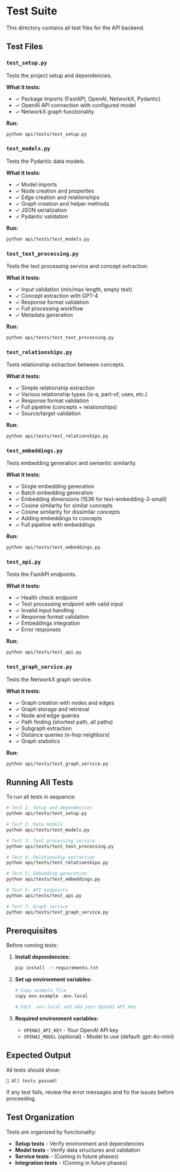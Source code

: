 # Test Suite

This directory contains all test files for the API backend.

## Test Files

### `test_setup.py`
Tests the project setup and dependencies.

**What it tests:**
- ✓ Package imports (FastAPI, OpenAI, NetworkX, Pydantic)
- ✓ OpenAI API connection with configured model
- ✓ NetworkX graph functionality

**Run:**
```bash
python api/tests/test_setup.py
```

### `test_models.py`
Tests the Pydantic data models.

**What it tests:**
- ✓ Model imports
- ✓ Node creation and properties
- ✓ Edge creation and relationships
- ✓ Graph creation and helper methods
- ✓ JSON serialization
- ✓ Pydantic validation

**Run:**
```bash
python api/tests/test_models.py
```

### `test_text_processing.py`
Tests the text processing service and concept extraction.

**What it tests:**
- ✓ Input validation (min/max length, empty text)
- ✓ Concept extraction with GPT-4
- ✓ Response format validation
- ✓ Full processing workflow
- ✓ Metadata generation

**Run:**
```bash
python api/tests/test_text_processing.py
```

### `test_relationships.py`
Tests relationship extraction between concepts.

**What it tests:**
- ✓ Simple relationship extraction
- ✓ Various relationship types (is-a, part-of, uses, etc.)
- ✓ Response format validation
- ✓ Full pipeline (concepts + relationships)
- ✓ Source/target validation

**Run:**
```bash
python api/tests/test_relationships.py
```

### `test_embeddings.py`
Tests embedding generation and semantic similarity.

**What it tests:**
- ✓ Single embedding generation
- ✓ Batch embedding generation
- ✓ Embedding dimensions (1536 for text-embedding-3-small)
- ✓ Cosine similarity for similar concepts
- ✓ Cosine similarity for dissimilar concepts
- ✓ Adding embeddings to concepts
- ✓ Full pipeline with embeddings

**Run:**
```bash
python api/tests/test_embeddings.py
```

### `test_api.py`
Tests the FastAPI endpoints.

**What it tests:**
- ✓ Health check endpoint
- ✓ Text processing endpoint with valid input
- ✓ Invalid input handling
- ✓ Response format validation
- ✓ Embeddings integration
- ✓ Error responses

**Run:**
```bash
python api/tests/test_api.py
```

### `test_graph_service.py`
Tests the NetworkX graph service.

**What it tests:**
- ✓ Graph creation with nodes and edges
- ✓ Graph storage and retrieval
- ✓ Node and edge queries
- ✓ Path finding (shortest path, all paths)
- ✓ Subgraph extraction
- ✓ Distance queries (n-hop neighbors)
- ✓ Graph statistics

**Run:**
```bash
python api/tests/test_graph_service.py
```

## Running All Tests

To run all tests in sequence:

```bash
# Test 1: Setup and dependencies
python api/tests/test_setup.py

# Test 2: Data models
python api/tests/test_models.py

# Test 3: Text processing service
python api/tests/test_text_processing.py

# Test 4: Relationship extraction
python api/tests/test_relationships.py

# Test 5: Embedding generation
python api/tests/test_embeddings.py

# Test 6: API endpoints
python api/tests/test_api.py

# Test 7: Graph service
python api/tests/test_graph_service.py
```

## Prerequisites

Before running tests:

1. **Install dependencies:**
   ```bash
   pip install -r requirements.txt
   ```

2. **Set up environment variables:**
   ```bash
   # Copy example file
   copy env.example .env.local
   
   # Edit .env.local and add your OpenAI API key
   ```

3. **Required environment variables:**
   - `OPENAI_API_KEY` - Your OpenAI API key
   - `OPENAI_MODEL` (optional) - Model to use (default: gpt-4o-mini)

## Expected Output

All tests should show:
```
🎉 All tests passed!
```

If any test fails, review the error messages and fix the issues before proceeding.

## Test Organization

Tests are organized by functionality:
- **Setup tests** - Verify environment and dependencies
- **Model tests** - Verify data structures and validation
- **Service tests** - (Coming in future phases)
- **Integration tests** - (Coming in future phases)

